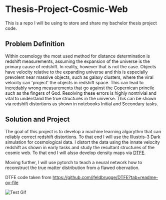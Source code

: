 # Thesis-Project-Cosmic-Web


This is a repo I will be using to store and share my bachelor thesis project code. 


## Problem Definition
Within cosmology the most used method for distance determination is redshift measurements, assuming the expansion of the universe is the primary cause of redshift. In reality, however that is not the case. Objects have velocity relative to the expanding universe and this is especially prevolent near massive objects, such as galaxy clusters, where the viral velocity can 'project' the objects in redshift space. This can lead to incredably wrong measurements that go against the Copernican princile such as the fingers of God. Resolving these errors is highly nontrivial and vital to understand the true structures in the universe. This can be shown via redshift distortions as shown in notebooks Initial and Secondary tasks. 


## Solution and Project
The goal of this project is to develop a machine learning algorythm that can reliably correct redshift distortions. To that end I will use the Illustris-3 Dark simulation for cosmological data. I distort the data using the innate velocity redshift as shown in early tasks and study the resultant structures of the cosmic web. To that end I will alsso develop density maps via [DTFE](https://github.com/jfeldbrugge/DTFE?tab=readme-ov-file). 

Moving further, I will use pytorch to teach a neural network how to reconstruct the true matter distribution from a flawed obervation.



DTFE code taken from https://github.com/jfeldbrugge/DTFE?tab=readme-ov-file



![Test Gif](Executable/Model&#32;Figures/Gifs/CalmerAdam.gif)
